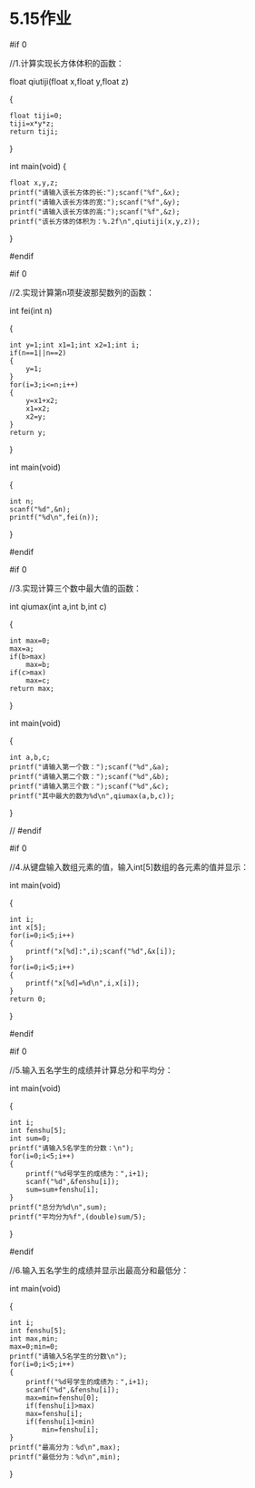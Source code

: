 # 5.15作业  
#if 0  

//1.计算实现长方体体积的函数：  

float qiutiji(float x,float y,float z)  

{  

    float tiji=0;
    tiji=x*y*z;
    return tiji;
}  

int main(void)
{  

    float x,y,z;
    printf("请输入该长方体的长:");scanf("%f",&x);
    printf("请输入该长方体的宽:");scanf("%f",&y);
    printf("请输入该长方体的高:");scanf("%f",&z);
    printf("该长方体的体积为：%.2f\n",qiutiji(x,y,z));
}  

#endif  

#if 0  

//2.实现计算第n项斐波那契数列的函数：  

int fei(int n)  

{  

    int y=1;int x1=1;int x2=1;int i;
    if(n==1||n==2)
    {
        y=1;
    }
    for(i=3;i<=n;i++)
    {
        y=x1+x2;
        x1=x2;
        x2=y;
    }
    return y;
}  

int main(void)  

{  

    int n;
    scanf("%d",&n);
    printf("%d\n",fei(n));
}  

#endif  

#if 0  

//3.实现计算三个数中最大值的函数：  

int qiumax(int a,int b,int c)  

{  

    int max=0;
    max=a;
    if(b>max)
        max=b;
    if(c>max)
        max=c;
    return max;
}  

int main(void)  

{  

    int a,b,c;
    printf("请输入第一个数：");scanf("%d",&a);
    printf("请输入第二个数：");scanf("%d",&b);
    printf("请输入第三个数：");scanf("%d",&c);
    printf("其中最大的数为%d\n",qiumax(a,b,c));
}  

//
#endif  

#if 0  

//4.从键盘输入数组元素的值，输入int[5]数组的各元素的值并显示：  

int main(void)  

{  

    int i;
    int x[5];
    for(i=0;i<5;i++)
    {
        printf("x[%d]:",i);scanf("%d",&x[i]);
    }
    for(i=0;i<5;i++)
    {
        printf("x[%d]=%d\n",i,x[i]);
    }
    return 0;
}  

#endif  

#if 0  

//5.输入五名学生的成绩并计算总分和平均分：  

int main(void)  

{  

    int i;
    int fenshu[5];
    int sum=0;
    printf("请输入5名学生的分数：\n");
    for(i=0;i<5;i++)
    {
        printf("%d号学生的成绩为：",i+1);
        scanf("%d",&fenshu[i]);
        sum=sum+fenshu[i];
    }
    printf("总分为%d\n",sum);
    printf("平均分为%f",(double)sum/5);
}  

#endif  

//6.输入五名学生的成绩并显示出最高分和最低分：  

int main(void)  

{  

    int i;
    int fenshu[5];
    int max,min;
    max=0;min=0;
    printf("请输入5名学生的分数\n");
    for(i=0;i<5;i++)
    {
        printf("%d号学生的成绩为：",i+1);
        scanf("%d",&fenshu[i]);  
        max=min=fenshu[0];
        if(fenshu[i]>max)
        max=fenshu[i];
        if(fenshu[i]<min)
            min=fenshu[i];
    }
    printf("最高分为：%d\n",max);
    printf("最低分为：%d\n",min);
}
